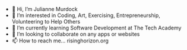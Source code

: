 - 👋 Hi, I’m Julianne Murdock
- 👀 I’m interested in Coding, Art, Exercising, Entrepreneurship, Volunteering to Help Others
- 🌱 I’m currently learning Software Development at The Tech Academy
- 💞️ I’m looking to collaborate on any apps or websites
- 📫 How to reach me... risinghorizon.org

<!---
julianne-murdock/julianne-murdock is a ✨ special ✨ repository because its `README.md` (this file) appears on your GitHub profile.
You can click the Preview link to take a look at your changes.
--->
